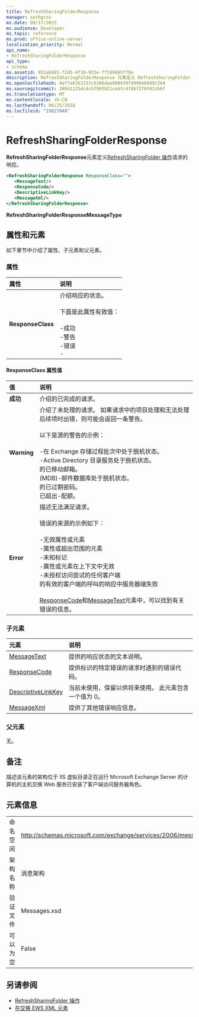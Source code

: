 ```yaml
---
title: RefreshSharingFolderResponse
manager: sethgros
ms.date: 09/17/2015
ms.audience: Developer
ms.topic: reference
ms.prod: office-online-server
localization_priority: Normal
api_name:
- RefreshSharingFolderResponse
api_type:
- schema
ms.assetid: 951ab681-f2d5-4f10-933e-ff199685ff8e
description: RefreshSharingFolderResponse 元素定义 RefreshSharingFolder 操作请求的响应。
ms.openlocfilehash: 4ef7a63b2153c6106dae988439f499046689c2b4
ms.sourcegitcommit: 34041125dc8c5f993b21cebfc4f8b72f0fd2cb6f
ms.translationtype: MT
ms.contentlocale: zh-CN
ms.lasthandoff: 06/25/2018
ms.locfileid: "19827048"
---
```

# <a name="refreshsharingfolderresponse"></a>RefreshSharingFolderResponse

**RefreshSharingFolderResponse**元素定义[RefreshSharingFolder 操作](refreshsharingfolder-operation.md)请求的响应。 
  
```xml
<RefreshSharingFolderResponse ResponseClass="">
   <MessageText/>
   <ResponseCode/>
   <DescriptiveLinkKey/>
   <MessageXml/>
</RefreshSharingFolderResponse>
```

 **RefreshSharingFolderResponseMessageType**
## <a name="attributes-and-elements"></a>属性和元素

如下章节中介绍了属性、子元素和父元素。
  
### <a name="attributes"></a>属性

|**属性**|**说明**|
|:-----|:-----|
|**ResponseClass** <br/> | 介绍响应的状态。 <br/><br/>下面是此属性有效值：  <br/><br/>-成功  <br/>-警告  <br/>-错误  <br/>- |
   
#### <a name="responseclass-attribute-values"></a>ResponseClass 属性值

|**值**|**说明**|
|:-----|:-----|
|**成功** <br/> |介绍的已完成的请求。  <br/> |
|**Warning** <br/> | 介绍了未处理的请求。 如果请求中的项目处理和无法处理后续项时出错，则可能会返回一条警告。 <br/><br/>以下是源的警告的示例： <br/> <br/>-在 Exchange 存储过程批次中处于脱机状态。  <br/>-Active Directory 目录服务处于脱机状态。  <br/>的已移动邮箱。  <br/>(MDB)-邮件数据库处于脱机状态。  <br/>的已过期密码。  <br/>已超出-配额。  <br/> |
|**Error** <br/> | 描述无法满足请求。<br/><br/> 错误的来源的示例如下：  <br/><br/>-无效属性或元素  <br/>-属性或超出范围的元素  <br/>-未知标记  <br/>-属性或元素在上下文中无效  <br/>-未授权访问尝试的任何客户端  <br/>的有效的客户端的呼叫的响应中服务器端失败  <br/>  <br/>[ResponseCode](responsecode.md)和[MessageText](messagetext.md)元素中，可以找到有关错误的信息。  <br/> |
   
### <a name="child-elements"></a>子元素

|**元素**|**说明**|
|:-----|:-----|
|[MessageText](messagetext.md) <br/> |提供的响应状态的文本说明。  <br/> |
|[ResponseCode](responsecode.md) <br/> |提供标识的特定错误的请求时遇到的错误代码。  <br/> |
|[DescriptiveLinkKey](descriptivelinkkey.md) <br/> |当前未使用，保留以供将来使用。 此元素包含一个值为 0。  <br/> |
|[MessageXml](messagexml.md) <br/> |提供了其他错误响应信息。  <br/> |
   
### <a name="parent-elements"></a>父元素

无。
  
## <a name="remarks"></a>备注

描述该元素的架构位于 IIS 虚拟目录正在运行 Microsoft Exchange Server 的计算机的主机交换 Web 服务已安装了客户端访问服务器角色。
  
## <a name="element-information"></a>元素信息

|||
|:-----|:-----|
|命名空间  <br/> |http://schemas.microsoft.com/exchange/services/2006/messages  <br/> |
|架构名称  <br/> |消息架构  <br/> |
|验证文件  <br/> |Messages.xsd  <br/> |
|可以为空  <br/> |False  <br/> |
   
## <a name="see-also"></a>另请参阅

- [RefreshSharingFolder 操作](refreshsharingfolder-operation.md)
- [在交换 EWS XML 元素](ews-xml-elements-in-exchange.md)

